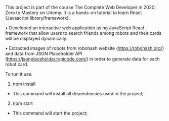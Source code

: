 This project is part of the course The Complete Web Developer in 2020: Zero to Mastery on Udemy. 
It is a hands-on tutorial to learn React (Javascript library/framework).

•	Developed an interactive web application using JavaScript React framework that allow users to search friends among robots and their cards will be displayed dynamically.

•	Extracted images of robots from robohash website (https://robohash.org/) and data from JSON Placeholder API (https://jsonplaceholder.typicode.com/) in order to generate data for each robot card.

To run it use:

1) npm install
  - This command will install all dependencies used in the project;
2) npm start
  - This command will start the project;
